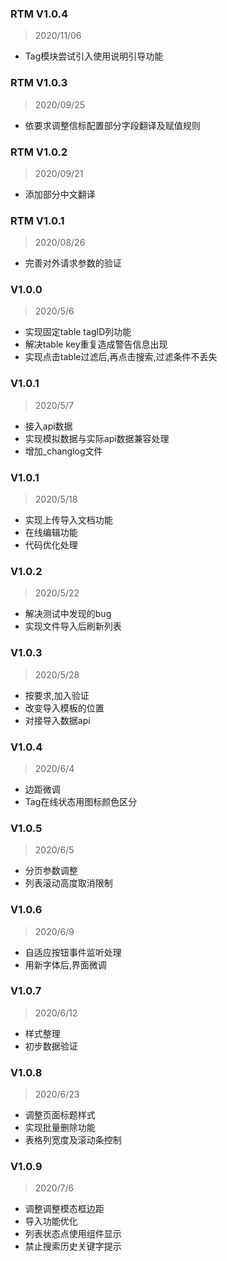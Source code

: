 ### RTM V1.0.4

> 2020/11/06

- Tag模块尝试引入使用说明引导功能

### RTM V1.0.3

> 2020/09/25

- 依要求调整信标配置部分字段翻译及赋值规则


### RTM V1.0.2

> 2020/09/21

- 添加部分中文翻译


### RTM V1.0.1

> 2020/08/26

- 完善对外请求参数的验证


### V1.0.0

> 2020/5/6

- 实现固定table tagID列功能
- 解决table key重复造成警告信息出现
- 实现点击table过滤后,再点击搜索,过滤条件不丢失

### V1.0.1

> 2020/5/7

- 接入api数据
- 实现模拟数据与实际api数据兼容处理
- 增加_changlog文件

### V1.0.1

> 2020/5/18

- 实现上传导入文档功能
- 在线编辑功能
- 代码优化处理

### V1.0.2

> 2020/5/22

- 解决测试中发现的bug
- 实现文件导入后刷新列表

### V1.0.3

> 2020/5/28

- 按要求,加入验证
- 改变导入模板的位置
- 对接导入数据api

### V1.0.4

> 2020/6/4
- 边距微调
- Tag在线状态用图标颜色区分


### V1.0.5

> 2020/6/5
- 分页参数调整
- 列表滚动高度取消限制


### V1.0.6

> 2020/6/9
- 自适应按钮事件监听处理
- 用新字体后,界面微调


### V1.0.7

> 2020/6/12
- 样式整理
- 初步数据验证

### V1.0.8

> 2020/6/23
- 调整页面标题样式
- 实现批量删除功能
- 表格列宽度及滚动条控制


### V1.0.9

> 2020/7/6
- 调整调整模态框边距
- 导入功能优化
- 列表状态点使用组件显示
- 禁止搜索历史关键字提示





